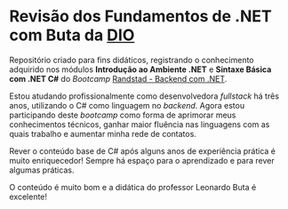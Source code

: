 # Revisão dos Fundamentos de .NET com Buta da [DIO](https://www.dio.me/)

Repositório criado para fins didáticos, registrando o conhecimento adquirido nos módulos **Introdução ao Ambiente .NET** e **Sintaxe Básica com .NET C#** do *Bootcamp* [Randstad - Backend com .NET](https://web.dio.me/track/coding-future-back-end-dot-net).

Estou atudando profissionalmente como desenvolvedora *fullstack* há três anos, utilizando o C# como linguagem no *backend*. Agora estou participando deste *bootcamp* como forma de aprimorar meus conhecimentos técnicos, ganhar maior fluência nas linguagens com as quais trabalho e aumentar minha rede de contatos.

Rever o conteúdo base de C# após alguns anos de experiência prática é muito enriquecedor! Sempre há espaço para o aprendizado e para rever algumas práticas.

O conteúdo é muito bom e a didática do professor Leonardo Buta é excelente!